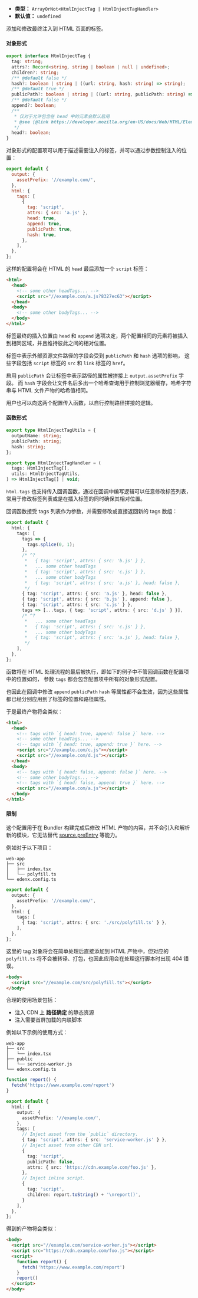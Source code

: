 - **类型：** `ArrayOrNot<HtmlInjectTag | HtmlInjectTagHandler>`
- **默认值：** `undefined`

添加和修改最终注入到 HTML 页面的标签。

#### 对象形式

```ts
export interface HtmlInjectTag {
  tag: string;
  attrs?: Record<string, string | boolean | null | undefined>;
  children?: string;
  /** @default false */
  hash?: boolean | string | ((url: string, hash: string) => string);
  /** @default true */
  publicPath?: boolean | string | ((url: string, publicPath: string) => string);
  /** @default false */
  append?: boolean;
  /**
   * 仅对于允许包含在 head 中的元素会默认启用
   * @see {@link https://developer.mozilla.org/en-US/docs/Web/HTML/Element/head#see_also}
   */
  head?: boolean;
}
```

对象形式的配置项可以用于描述需要注入的标签，并可以通过参数控制注入的位置：

```js
export default {
  output: {
    assetPrefix: '//example.com/',
  },
  html: {
    tags: [
      {
        tag: 'script',
        attrs: { src: 'a.js' },
        head: true,
        append: true,
        publicPath: true,
        hash: true,
      },
    ],
  },
};
```

这样的配置将会在 HTML 的 `head` 最后添加一个 `script` 标签：

```html
<html>
  <head>
    <!-- some other headTags... -->
    <script src="//example.com/a.js?8327ec63"></script>
  </head>
  <body>
    <!-- some other bodyTags... -->
  </body>
</html>
```

标签最终的插入位置由 `head` 和 `append` 选项决定，两个配置相同的元素将被插入到相同区域，并且维持彼此之间的相对位置。

标签中表示外部资源文件路径的字段会受到 `publicPath` 和 `hash` 选项的影响，
这些字段包括 `script` 标签的 `src` 和 `link` 标签的 `href`。

启用 `publicPath` 会让标签中表示路径的属性被拼接上 `output.assetPrefix` 字段。
而 `hash` 字段会让文件名后多出一个哈希查询用于控制浏览器缓存，哈希字符串与 HTML 文件产物的哈希值相同。

用户也可以向这两个配置传入函数，以自行控制路径拼接的逻辑。

#### 函数形式

```ts
export type HtmlInjectTagUtils = {
  outputName: string;
  publicPath: string;
  hash: string;
};

export type HtmlInjectTagHandler = (
  tags: HtmlInjectTag[],
  utils: HtmlInjectTagUtils,
) => HtmlInjectTag[] | void;
```

`html.tags` 也支持传入回调函数，通过在回调中编写逻辑可以任意修改标签列表，常用于修改标签列表或是在插入标签的同时确保其相对位置。

回调函数接受 tags 列表作为参数，并需要修改或直接返回新的 tags 数组：

```typescript
export default {
  html: {
    tags: [
      tags => {
        tags.splice(0, 1);
      },
      /* ^?
       *   { tag: 'script', attrs: { src: 'b.js' } },
       *   ... some other headTags
       *   { tag: 'script', attrs: { src: 'c.js' } },
       *   ... some other bodyTags
       *   { tag: 'script', attrs: { src: 'a.js' }, head: false },
       */
      { tag: 'script', attrs: { src: 'a.js' }, head: false },
      { tag: 'script', attrs: { src: 'b.js' }, append: false },
      { tag: 'script', attrs: { src: 'c.js' } },
      tags => [...tags, { tag: 'script', attrs: { src: 'd.js' } }],
      /* ^?
       *   ... some other headTags
       *   { tag: 'script', attrs: { src: 'c.js' } },
       *   ... some other bodyTags
       *   { tag: 'script', attrs: { src: 'a.js' }, head: false },
       */
    ],
  },
};
```

函数将在 HTML 处理流程的最后被执行，即如下的例子中不管回调函数在配置项中的位置如何，
参数 `tags` 都会包含配置项中所有的对象形式配置。

也因此在回调中修改 `append` `publicPath` `hash` 等属性都不会生效，因为这些属性都已经分别应用到了标签的位置和路径属性。

于是最终产物将会类似：

```html
<html>
  <head>
    <!-- tags with `{ head: true, append: false }` here. -->
    <!-- some other headTags... -->
    <!-- tags with `{ head: true, append: true }` here. -->
    <script src="//example.com/c.js"></script>
    <script src="//example.com/d.js"></script>
  </head>
  <body>
    <!-- tags with `{ head: false, append: false }` here. -->
    <!-- some other bodyTags... -->
    <!-- tags with `{ head: false, append: true }` here. -->
    <script src="//example.com/a.js"></script>
  </body>
</html>
```

#### 限制

这个配置用于在 Bundler 构建完成后修改 HTML 产物的内容，并不会引入和解析新的模块，它无法替代 [source.preEntry](/api/config-source.html#source.preentry) 等能力。

例如对于以下项目：

```plain
web-app
├── src
│   ├── index.tsx
│   └── polyfill.ts
└── edenx.config.ts
```

```ts title="edenx.config.ts"
export default {
  output: {
    assetPrefix: '//example.com/',
  },
  html: {
    tags: [
      { tag: 'script', attrs: { src: './src/polyfill.ts' } },
    ],
  },
};
```

这里的 tag 对象将会在简单处理后直接添加到 HTML 产物中，但对应的 `polyfill.ts` 将不会被转译、打包，也因此应用会在处理这行脚本时出现 404 错误。

```html
<body>
  <script src="//example.com/src/polyfill.ts"></script>
</body>
```

合理的使用场景包括：

* 注入 CDN 上 **路径确定** 的静态资源
* 注入需要首屏加载的内联脚本

例如以下示例的使用方式：

```plain
web-app
├── src
│   └── index.tsx
├── public
│   └── service-worker.js
└── edenx.config.ts
```

```ts title="edenx.config.ts"
function report() {
  fetch('https://www.example.com/report')
}

export default {
  html: {
    output: {
      assetPrefix: '//example.com/',
    },
    tags: [
      // Inject asset from the `public` directory.
      { tag: 'script', attrs: { src: 'service-worker.js' } },
      // Inject asset from other CDN url.
      {
        tag: 'script',
        publicPath: false,
        attrs: { src: 'https://cdn.example.com/foo.js' },
      },
      // Inject inline script.
      {
        tag: 'script',
        children: report.toString() + '\nreport()',
      }
    ],
  },
};
```

得到的产物将会类似：

```html
<body>
  <script src="//example.com/service-worker.js"></script>
  <script src="https://cdn.example.com/foo.js"></script>
  <script>
    function report() {
      fetch('https://www.example.com/report')
    }
    report()
  </script>
</body>
```
